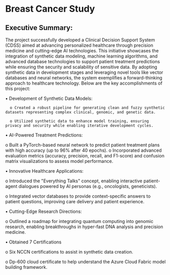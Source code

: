 # Breast Cancer Study

## Executive Summary:
The project successfully developed a Clinical Decision Support System (CDSS) aimed at advancing personalized healthcare through precision medicine and cutting-edge AI technologies. This initiative showcases the integration of synthetic data modeling, machine learning algorithms, and advanced database technologies to support patient treatment predictions while ensuring the security and scalability of sensitive data. By adopting synthetic data in development stages and leveraging novel tools like vector databases and neural networks, the system exemplifies a forward-thinking approach to healthcare technology. Below are the key accomplishments of this project:

•	Development of Synthetic Data Models:

      o	Created a robust pipeline for generating clean and fuzzy synthetic datasets representing complex clinical, genomic, and genetic data.
      
      o	Utilized synthetic data to enhance model training, ensuring privacy and security while enabling iterative development cycles.

•	AI-Powered Treatment Predictions:

  o	Built a PyTorch-based neural network to predict patient treatment plans with high accuracy (up to 96% after 40 epochs).
  o	Incorporated advanced evaluation metrics (accuracy, precision, recall, and F1-score) and confusion matrix visualizations to assess model performance.
  

•	Innovative Healthcare Applications:

  o	Introduced the "Everything Talks" concept, enabling interactive patient-agent dialogues powered by AI personas (e.g., oncologists, geneticists).
  
  o	Integrated vector databases to provide context-specific answers to patient questions, improving care delivery and patient experience.

•	Cutting-Edge Research Directions:

  o	Outlined a roadmap for integrating quantum computing into genomic research, enabling breakthroughs in hyper-fast DNA analysis and precision medicine.

•	Obtained 7 Certifications

  o	Six NCCN certifications to assist in synthetic data creation.
  
  o	Dp-600 cloud certificate to help understand the Azure Cloud Fabric model building framework.

